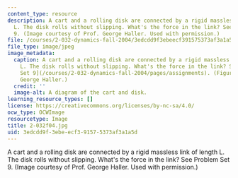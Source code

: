 ```yaml
---
content_type: resource
description: A cart and a rolling disk are connected by a rigid massless link of length
  L. The disk rolls without slipping. What's the force in the link? See Problem Set
  9. (Image courtesy of Prof. George Haller. Used with permission.)
file: /courses/2-032-dynamics-fall-2004/3edcdd9f3ebeecf391575373af3a1a5d_2-032f04.jpg
file_type: image/jpeg
image_metadata:
  caption: A cart and a rolling disk are connected by a rigid massless link of length
    L. The disk rolls without slipping. What's the force in the link? See [Problem
    Set 9](/courses/2-032-dynamics-fall-2004/pages/assignments). (Figure by Prof.
    George Haller.)
  credit: ''
  image-alt: A diagram of the cart and disk.
learning_resource_types: []
license: https://creativecommons.org/licenses/by-nc-sa/4.0/
ocw_type: OCWImage
resourcetype: Image
title: 2-032f04.jpg
uid: 3edcdd9f-3ebe-ecf3-9157-5373af3a1a5d
---
```

A cart and a rolling disk are connected by a rigid massless link of length L. The disk rolls without slipping. What's the force in the link? See Problem Set 9. (Image courtesy of Prof. George Haller. Used with permission.)